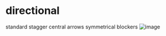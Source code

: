 # directional
standard stagger central arrows symmetrical blockers
![image](https://github.com/m0110/directional/assets/48839836/a875f2be-a220-4742-9633-072e52457616)
